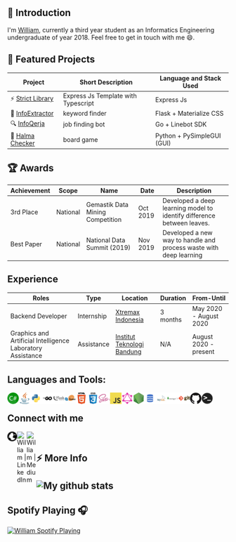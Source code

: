 <!--
Here are some ideas to get you started:

- 🔭 I’m currently working on ...
- 🌱 I’m currently learning ...
- 👯 I’m looking to collaborate on ...
- 🤔 I’m looking for help with ...
- 💬 Ask me about ...
- 📫 How to reach me: ...
- 😄 Pronouns: ...
- ⚡ Fun fact: ...
-->

## 💬 Introduction
I'm [William](https://william-porto.netlify.app/), currently a third year student as an Informatics Engineering undergraduate of year 2018. Feel free to get in touch with me 😄.

## 🌱 Featured Projects
| Project | Short Description | Language and Stack Used |
|---------|-------------------|-------------------------|
|⚡ [Strict Library](https://github.com/William9923/clean-express-template) | Express Js Template with Typescript | Express Js |
|🧩 [InfoExtractor](https://info-extractor9923.herokuapp.com/)                                       | keyword finder        | Flask + Materialize CSS |
|🔍 [InfoQerja](https://github.com/William9923/infoqerja-line)                                        | job finding bot       | Go + Linebot SDK        |
|🧠 [Halma Checker](https://github.com/if13518138/MinesweeperAI)                                                   | board game     | Python + PySimpleGUI (GUI)             |

## 🏆 Awards

| Achievement | Scope | Name | Date | Description |
|-------------|-------|------|------|-------------|
| 3rd Place | National | Gemastik Data Mining Competition | Oct 2019 | Developed a deep learning model to identify difference between leaves. |
| Best Paper | National | National Data Summit (2019) | Nov 2019 | Developed a new way to handle and process waste with deep learning |

## Experience
| Roles | Type | Location | Duration | From-Until |
|-------------|-------|------|------|-------------|
| Backend Developer | Internship | [Xtremax Indonesia](https://www.linkedin.com/company/xtremax/) | 3 months | May 2020 - August 2020 |
| Graphics and Artificial Intelligence Laboratory Assistance | Assistance | [Institut Teknologi Bandung](https://www.itb.ac.id/) | N/A | August 2020 - present |


## Languages and Tools:
<img align="left" alt="C#" width="26px" src="https://raw.githubusercontent.com/github/explore/80688e429a7d4ef2fca1e82350fe8e3517d3494d/topics/csharp/csharp.png" />
<img align="left" alt="Java" width="26px" src="https://raw.githubusercontent.com/github/explore/80688e429a7d4ef2fca1e82350fe8e3517d3494d/topics/java/java.png" />
<img align="left" alt="Python" width="26px" src="https://raw.githubusercontent.com/github/explore/80688e429a7d4ef2fca1e82350fe8e3517d3494d/topics/python/python.png" />
<img align="left" alt="Go" width="26px" src="https://raw.githubusercontent.com/github/explore/80688e429a7d4ef2fca1e82350fe8e3517d3494d/topics/go/go.png" />
<img align="left" alt="Flask" width="26px" src="https://raw.githubusercontent.com/github/explore/80688e429a7d4ef2fca1e82350fe8e3517d3494d/topics/flask/flask.png" />
<img align="left" alt="Scikit Learn" width="26px" src="https://raw.githubusercontent.com/github/explore/80688e429a7d4ef2fca1e82350fe8e3517d3494d/topics/scikit-learn/scikit-learn.png" />
<img align="left" alt="HTML5" width="26px" src="https://raw.githubusercontent.com/github/explore/80688e429a7d4ef2fca1e82350fe8e3517d3494d/topics/html/html.png" />
<img align="left" alt="CSS3" width="26px" src="https://raw.githubusercontent.com/github/explore/80688e429a7d4ef2fca1e82350fe8e3517d3494d/topics/css/css.png" />
<img align="left" alt="Sass" width="26px" src="https://raw.githubusercontent.com/github/explore/80688e429a7d4ef2fca1e82350fe8e3517d3494d/topics/sass/sass.png" />
<img align="left" alt="JavaScript" width="26px" src="https://raw.githubusercontent.com/github/explore/80688e429a7d4ef2fca1e82350fe8e3517d3494d/topics/javascript/javascript.png" />
<img align="left" alt="GraphQL" width="26px" src="https://raw.githubusercontent.com/github/explore/80688e429a7d4ef2fca1e82350fe8e3517d3494d/topics/graphql/graphql.png" />
<img align="left" alt="Node.js" width="26px" src="https://raw.githubusercontent.com/github/explore/80688e429a7d4ef2fca1e82350fe8e3517d3494d/topics/nodejs/nodejs.png" />
<img align="left" alt="SQL" width="26px" src="https://raw.githubusercontent.com/github/explore/80688e429a7d4ef2fca1e82350fe8e3517d3494d/topics/sql/sql.png" />
<img align="left" alt="MySQL" width="26px" src="https://raw.githubusercontent.com/github/explore/80688e429a7d4ef2fca1e82350fe8e3517d3494d/topics/mysql/mysql.png" />
<img align="left" alt="MongoDB" width="26px" src="https://raw.githubusercontent.com/github/explore/80688e429a7d4ef2fca1e82350fe8e3517d3494d/topics/mongodb/mongodb.png" />
<img align="left" alt="Git" width="26px" src="https://raw.githubusercontent.com/github/explore/80688e429a7d4ef2fca1e82350fe8e3517d3494d/topics/git/git.png" />
<img align="left" alt="GitHub" width="26px" src="https://raw.githubusercontent.com/github/explore/78df643247d429f6cc873026c0622819ad797942/topics/github/github.png" />
<img align="left" alt="CMD" width="26px" src="https://raw.githubusercontent.com/github/explore/80688e429a7d4ef2fca1e82350fe8e3517d3494d/topics/terminal/terminal.png" />
<br>

## Connect with me
[<img align="left" alt="william-porto.netlify.app" width="22px" src="https://raw.githubusercontent.com/iconic/open-iconic/master/svg/globe.svg" />][website]
[<img align="left" alt="William | LinkedIn" width="22px" src="https://cdn.jsdelivr.net/npm/simple-icons@v3/icons/linkedin.svg" />][linkedin]
[<img align="left" alt="William | Medium" width="22px" src="https://img.icons8.com/ios-filled/64/000000/medium-new.png"/>][medium]
<br>

## ⚡ More Info
![My github stats](https://github-readme-stats.vercel.app/api?username=william9923&show_icons=true)
---

## Spotify Playing 🎧
[<img src="https://now-playing-codestackr.vercel.app/api/spotify-playing" alt="William Spotify Playing" width="350" />](https://open.spotify.com/album/2b9daOaMCfRAJD2xFUX6PD)

[website]: https://william-porto.netlify.app/
[linkedin]: https://www.linkedin.com/in/williamong9923
[medium]: https://medium.com/@williamong1400

